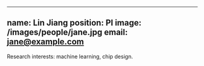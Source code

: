 
---
name: Lin Jiang
position: PI
image: /images/people/jane.jpg
email: jane@example.com
---
Research interests: machine learning, chip design.
